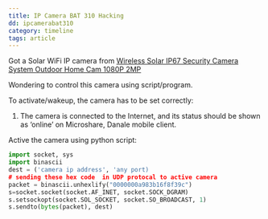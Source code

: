 ```yaml
---
title: IP Camera BAT 310 Hacking
dd: ipcamerabat310
category: timeline
tags: article
---
```


Got a Solar WiFi IP camera from <a href="https://www.ebay.com.au/itm/302918525683?ul_noapp=true">Wireless Solar IP67 Security Camera System Outdoor Home Cam 1080P 2MP</a>

Wondering to control this camera using script/program. 

To activate/wakeup, the camera has to be set correctly:
1.	The camera is connected to the Internet, and its status should be shown as ‘online’ on Microshare, Danale mobile client. 


Active the camera using python script:
```python
import socket, sys
import binascii
dest = ('camera ip address', 'any port)
# sending these hex code  in UDP protocal to active camera
packet = binascii.unhexlify("0000000a983b16f8f39c")
s=socket.socket(socket.AF_INET, socket.SOCK_DGRAM)
s.setsockopt(socket.SOL_SOCKET, socket.SO_BROADCAST, 1)
s.sendto(bytes(packet), dest)
```


